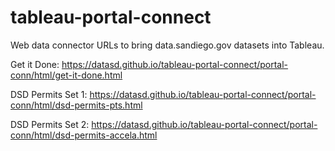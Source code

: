 # tableau-portal-connect
Web data connector URLs to bring data.sandiego.gov datasets into Tableau.

Get it Done:
https://datasd.github.io/tableau-portal-connect/portal-conn/html/get-it-done.html

DSD Permits Set 1:
https://datasd.github.io/tableau-portal-connect/portal-conn/html/dsd-permits-pts.html

DSD Permits Set 2:
https://datasd.github.io/tableau-portal-connect/portal-conn/html/dsd-permits-accela.html

